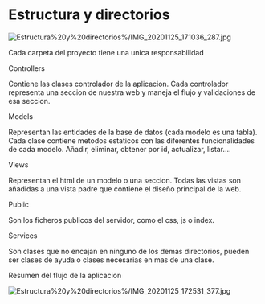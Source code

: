# Estructura y directorios

![Estructura%20y%20directorios%/IMG_20201125_171036_287.jpg](Estructura%20y%20directorios%20aa4025e0638b4d60b2f3d5230319ac42/IMG_20201125_171036_287.jpg)

Cada carpeta del proyecto tiene una unica responsabilidad

Controllers

Contiene las clases controlador de la aplicacion. Cada controlador representa una seccion de nuestra web y maneja el flujo y validaciones de esa seccion.

Models

Representan las entidades de la base de datos (cada modelo es una tabla). Cada clase contiene metodos estaticos con las diferentes funcionalidades de cada modelo. Añadir, eliminar, obtener por id, actualizar, listar....

Views

Representan el html de un modelo o una seccion. Todas las vistas son añadidas a una vista padre que contiene el diseño principal de la web.

Public

Son los ficheros publicos del servidor, como el css, js o index.

Services

Son clases que no encajan en ninguno de los demas directorios, pueden ser clases de ayuda o clases necesarias en mas de una clase.

Resumen del flujo de la aplicacion

![Estructura%20y%20directorios%/IMG_20201125_172531_377.jpg](Estructura%20y%20directorios%/IMG_20201125_172531_377.jpg)
